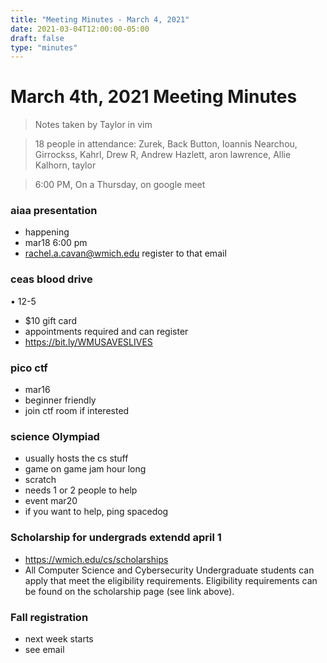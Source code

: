 ```yaml
---
title: "Meeting Minutes - March 4, 2021"
date: 2021-03-04T12:00:00-05:00
draft: false
type: "minutes"
---
```


# March 4th, 2021 Meeting Minutes
> Notes taken by Taylor in vim

> 18 people in attendance: Zurek, Back Button, Ioannis Nearchou, Girrockss, Kahrl, Drew R, Andrew Hazlett, aron lawrence, Allie Kalhorn, taylor

> 6:00 PM, On a Thursday, on google meet

### aiaa presentation
- happening
- mar18 6:00 pm
- rachel.a.cavan@wmich.edu register to that email

### ceas blood drive 
•	12-5
- $10 gift card
- appointments required and can register
- https://bit.ly/WMUSAVESLIVES

### pico ctf 
- mar16
- beginner friendly
- join ctf room if interested

### science Olympiad
- usually hosts the cs stuff
- game on game jam hour long
- scratch
- needs 1 or 2 people to help
- event mar20
- if you want to help, ping spacedog

### Scholarship for undergrads extendd april 1
- https://wmich.edu/cs/scholarships
- All Computer Science and Cybersecurity Undergraduate students can apply that meet the eligibility requirements.  Eligibility requirements can be found on the scholarship page (see link above).

### Fall registration
- next week starts
- see email








